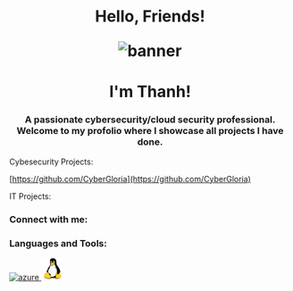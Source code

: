 <h1 align="center">Hello, Friends!
  
![banner](https://i.imgur.com/fex6YLS.png)

<h1 align="center">I'm Thanh!</h1>
<h3 align="center">A passionate cybersecurity/cloud security professional.  Welcome to my profolio where I showcase all projects I have done.</h3>

Cybesecurity Projects: 

[https://github.com/CyberGloria](https://github.com/CyberGloria)

 
 IT Projects:

<h3 align="left">Connect with me:</h3>
<p align="left">
</p>

<h3 align="left">Languages and Tools:</h3>
<p align="left"> <a href="https://azure.microsoft.com/en-in/" target="_blank" rel="noreferrer"> <img src="https://www.vectorlogo.zone/logos/microsoft_azure/microsoft_azure-icon.svg" alt="azure" width="40" height="40"/> </a> <a href="https://www.linux.org/" target="_blank" rel="noreferrer"> <img src="https://raw.githubusercontent.com/devicons/devicon/master/icons/linux/linux-original.svg" alt="linux" width="40" height="40"/> </a> </p>
